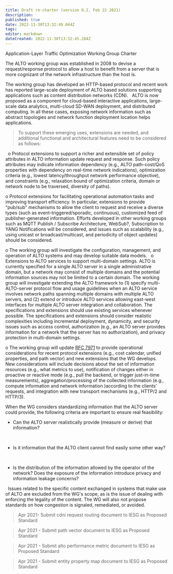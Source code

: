 ```yaml
---
title: Draft re-charter (version 0.2, Feb 22 2021)
description: 
published: true
date: 2022-11-30T13:32:49.044Z
tags: 
editor: markdown
dateCreated: 2022-11-30T13:32:45.284Z
---
```


Application-Layer Traffic Optimization Working Group Charter

The ALTO working group was established in 2008 to devise a request/response protocol to allow a host to benefit from a server that is more cognizant of the network infrastructure than the host is. 

The working group has developed an HTTP-based protocol and recent work has reported large-scale deployment of ALTO based solutions supporting applications such as content distribution networks (CDN). 
 
ALTO is now proposed as a component for cloud-based interactive applications, large-scale data analytics, multi-cloud SD-WAN deployment, and distributed computing. In all these cases, exposing network information such as abstract topologies and network function deployment location helps applications. 

> 
> To support these emerging uses, extensions are needed, and additional functional and architectural features need to be considered as follows:
> 

 
o Protocol extensions to support a richer and extensible set of policy attributes in ALTO information update request and response. Such policy attributes may indicate information dependency (e.g., ALTO path-cost/QoS properties with dependency on real-time network indications), optimization criteria (e.g., lowest latency/throughput network performance objective), and constraints (e.g., relaxation bound of optimization criteria, domain or network node to be traversed, diversity of paths). 

o Protocol extensions for facilitating operational automation tasks and improving transport efficiency. In particular, extensions to provide "pub/sub" mechanisms to allow the client to request and receive a diverse types (such as event-triggered/sporadic, continuous), customized feed of publisher-generated information. Efforts developed in other working groups such as MQTT Publish / Subscribe Architecture, WebSub?, Subscription to YANG Notifications will be considered, and issues such as scalability (e.g., using unicast or broadcast/multicast, and periodicity of object updates) should be considered. 

o The working group will investigate the configuration, management, and operation of ALTO systems and may develop suitable data models.
 
o Extensions to ALTO services to support multi-domain settings. ALTO is currently specified for a single ALTO server in a single administrative domain, but a network may consist of multiple domains and the potential information sources may not be limited to a certain domain. The working group will investigate extending the ALTO framework to (1) specify multi-ALTO-server protocol flow and usage guidelines when an ALTO service involves network paths spanning multiple domains with multiple ALTO servers, and (2) extend or introduce ALTO services allowing east-west interfaces for multiple ALTO server integration and collaboration. The specifications and extensions should use existing services whenever possible. The specifications and extensions should consider realistic complexities including incremental deployment, dynamicity, and security issues such as access control, authorization (e.g., an ALTO server provides information for a network that the server has no authorization), and privacy protection in multi-domain settings.

o The working group will update [RFC 7971](http://tools.ietf.org/html/rfc7971) to provide operational considerations for recent protocol extensions (e.g., cost calendar, unified properties, and path vector) and new extensions that the WG develops. New considerations will include decisions about the set of information resources (e.g., what metrics to use), notification of changes either in proactive or reactive mode (e.g., pull the backend, or trigger just-in-time measurements), aggregation/processing of the collected information (e.g., compute information and network information )according to the clients’ requests, and integration with new transport mechanisms (e.g., HTTP/2 and HTTP/3). 

When the WG considers standardizing information that the ALTO server could provide, the following criteria are important to ensure real feasibility:
 

* Can the ALTO server realistically provide (measure or derive) that information?

 

* Is it information that the ALTO client cannot find easily some other way?

 

* Is the distribution of the information allowed by the operator of the network? Does the exposure of the information introduce privacy and information leakage concerns?

 
Issues related to the specific content exchanged in systems that make use of ALTO are excluded from the WG's scope, as is the issue of dealing with enforcing the legality of the content. The WG will also not propose standards on how congestion is signaled, remediated, or avoided.

> 
> Apr 2021- Submit cdni request routing document to IESG as Proposed Standard
> 

> 
> Apr 2021 - Submit path vector document to IESG as Proposed Standard
> 

> 
> Apr 2021 - Submit alto performance metric document to IESG as Proposed Standard
> 

> 
> Apr 2021 - Submit entity property map document to IESG as Proposed Standard
> 

